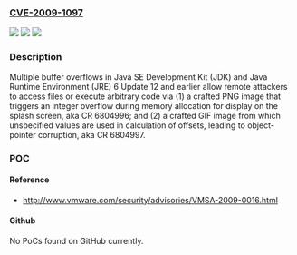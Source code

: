 ### [CVE-2009-1097](https://cve.mitre.org/cgi-bin/cvename.cgi?name=CVE-2009-1097)
![](https://img.shields.io/static/v1?label=Product&message=n%2Fa&color=blue)
![](https://img.shields.io/static/v1?label=Version&message=n%2Fa&color=blue)
![](https://img.shields.io/static/v1?label=Vulnerability&message=n%2Fa&color=brighgreen)

### Description

Multiple buffer overflows in Java SE Development Kit (JDK) and Java Runtime Environment (JRE) 6 Update 12 and earlier allow remote attackers to access files or execute arbitrary code via (1) a crafted PNG image that triggers an integer overflow during memory allocation for display on the splash screen, aka CR 6804996; and (2) a crafted GIF image from which unspecified values are used in calculation of offsets, leading to object-pointer corruption, aka CR 6804997.

### POC

#### Reference
- http://www.vmware.com/security/advisories/VMSA-2009-0016.html

#### Github
No PoCs found on GitHub currently.

